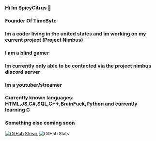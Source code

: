 ### Hi Im SpicyCitrus 👋

### Founder Of TimeByte
### Im a coder living in the united states and im working on my current project (Project Nimbus)
### I am a blind gamer
### Im currently only able to be contacted via the project nimbus discord server
### Im a youtuber/streamer
### Currently known languages: HTML,JS,C#,SQL,C++,BrainFuck,Python and currently learning C
### Something else coming soon 

[![GitHub Streak](https://streak-stats.demolab.com?user=SpicyCitrus&theme=radical)](https://git.io/streak-stats)
![GitHub Stats](https://github-readme-stats.vercel.app/api?username=SpicyCitrus&theme=radical)
